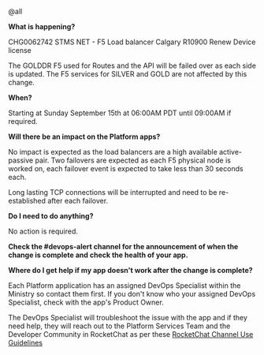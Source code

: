 @all

**What is happening?**

CHG0062742 STMS NET - F5 Load balancer Calgary R10900 Renew Device license

The GOLDDR F5 used for Routes and the API will be failed over as each side is updated. The F5 services for SILVER and GOLD are not affected by this change.

**When?**

Starting at Sunday September 15th at 06:00AM PDT until 09:00AM if required.

**Will there be an impact on the Platform apps?**

No impact is expected as the load balancers are a high available active-passive pair. Two failovers are expected as each F5 physical node is worked on, each failover event is expected to take less than 30 seconds each.

Long lasting TCP connections will be interrupted and need to be re-established after each failover.

**Do I need to do anything?**

No action is required.

**Check the #devops-alert channel for the announcement of when the change is complete and check the health of your app.**

**Where do I get help if my app doesn't work after the change is complete?**

Each Platform application has an assigned DevOps Specialist within the Ministry so contact them first. If you don't know who your assigned DevOps Specialist, check with the app's Product Owner.

The DevOps Specialist will troubleshoot the issue with the app and if they need help, they will reach out to the Platform Services Team and the Developer Community in RocketChat as per these [RocketChat Channel Use Guidelines](https://docs.developer.gov.bc.ca/rocketchat-channel-descriptions/)
